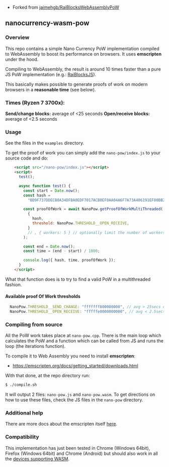 - Forked from [jaimehgb/RaiBlocksWebAssemblyPoW](https://github.com/jaimehgb/RaiBlocksWebAssemblyPoW)

## nanocurrency-wasm-pow

### Overview

This repo contains a simple Nano Currency PoW implementation compiled to WebAssembly
to boost its performance on browsers. It uses **emscripten** under the hood.

Compiling to WebAssembly, the result is around 10 times faster than a pure JS PoW implementation (e.g.: [RaiBlocksJS](https://github.com/SergiySW/RaiBlocksJS/blob/master/rai.pow.js)).

This basically makes possible to generate proofs of work on modern browsers in a **reasonable time** (see below).

### Times (Ryzen 7 3700x):
**Send/change blocks:** average of <25 seconds
**Open/receive blocks:** average of <2.5 seconds

### Usage

See the files in the `examples` directory.

To get the proof of work you can simply add the `nano-pow/index.js` to your source code and do:

```html
    <script src="/nano-pow/index.js"></script>
    <script>
      test();

      async function test() {
        const start = Date.now();
        const hash =
          "BD9F737DDECB0A34DFBA0EDF7017ACB0EF0AA04A6F7A73A406191EF80BB20000";

        const proofOfWork = await NanoPow.getProofOfWorkMultiThreaded(
          {
            hash,
            threshold: NanoPow.THRESHOLD__OPEN_RECEIVE,
          }
          // , { workers: 5 } // optionally limit the number of workers, default is number of threads-1
        );

        const end = Date.now();
        const time = (end - start) / 1000;

        console.log({ hash, time, proofOfWork });
      }
    </script>
```

What that function does is to try to find a valid PoW in a multithreaded fashion. 

#### Available proof Of Work thresholds
```javascript
  NanoPow.THRESHOLD__SEND_CHANGE: "fffffff800000000", // avg > 25secs on my PC
  NanoPow.THRESHOLD__OPEN_RECEIVE: "fffffe0000000000", // avg < 2.5secs on my PC
```

### Compiling from source

All the PoW work takes place at <code>nano-pow.cpp</code>.
There is the main loop which calculates the PoW and a function which
can be called from JS and runs the loop (the iterations function).

To compile it to Web Assembly you need to install **emscripten**:

- https://emscripten.org/docs/getting_started/downloads.html

With that done, at the repo directory run:

```bash
$ ./compile.sh
```

It will output 2 files: `nano-pow.js` and `nano-pow.wasm`. To get directions on how to use these files, check the JS files in the `nano-pow` directory.


### Additional help

There are more docs about the emscripten itself [here](http://kripken.github.io/emscripten-site/docs/porting/connecting_cpp_and_javascript/index.html).

### Compatibility

This implementation has just been tested in Chrome (Windows 64bit), Firefox (Windows 64bit) and Chrome (Android) but should also work in
all the [devices supporting WASM](https://developer.mozilla.org/en-US/docs/WebAssembly#Browser_compatibility).
